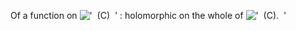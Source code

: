 Of a function on
!['  (C)  '](../dictionary/equation_images/20116.1..png) : holomorphic
on the whole of
!['  (C).  '](../dictionary/equation_images/20116.2..png)
